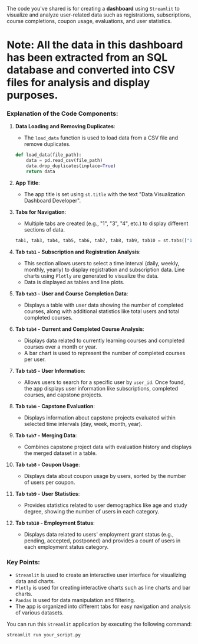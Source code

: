 The code you've shared is for creating a **dashboard** using `Streamlit` to visualize and analyze user-related data such as registrations, subscriptions, course completions, coupon usage, evaluations, and user statistics. 

# Note: All the data in this dashboard has been extracted from an SQL database and converted into CSV files for analysis and display purposes.


### Explanation of the Code Components:

1. **Data Loading and Removing Duplicates**:
   - The `load_data` function is used to load data from a CSV file and remove duplicates.
   ```python
   def load_data(file_path):
       data = pd.read_csv(file_path)
       data.drop_duplicates(inplace=True)
       return data
   ```

2. **App Title**:
   - The app title is set using `st.title` with the text "Data Visualization Dashboard Developer".

3. **Tabs for Navigation**:
   - Multiple tabs are created (e.g., "1", "3", "4", etc.) to display different sections of data.
   ```python
   tab1, tab3, tab4, tab5, tab6, tab7, tab8, tab9, tab10 = st.tabs(["1", "3", "4", "5", "6", "7", "8", "9", "10"])
   ```

4. **Tab `tab1` - Subscription and Registration Analysis**:
   - This section allows users to select a time interval (daily, weekly, monthly, yearly) to display registration and subscription data. Line charts using `Plotly` are generated to visualize the data.
   - Data is displayed as tables and line plots.

5. **Tab `tab3` - User and Course Completion Data**:
   - Displays a table with user data showing the number of completed courses, along with additional statistics like total users and total completed courses.

6. **Tab `tab4` - Current and Completed Course Analysis**:
   - Displays data related to currently learning courses and completed courses over a month or year.
   - A bar chart is used to represent the number of completed courses per user.

7. **Tab `tab5` - User Information**:
   - Allows users to search for a specific user by `user_id`. Once found, the app displays user information like subscriptions, completed courses, and capstone projects.
   
8. **Tab `tab6` - Capstone Evaluation**:
   - Displays information about capstone projects evaluated within selected time intervals (day, week, month, year).

9. **Tab `tab7` - Merging Data**:
   - Combines capstone project data with evaluation history and displays the merged dataset in a table.

10. **Tab `tab8` - Coupon Usage**:
    - Displays data about coupon usage by users, sorted by the number of users per coupon.

11. **Tab `tab9` - User Statistics**:
    - Provides statistics related to user demographics like age and study degree, showing the number of users in each category.

12. **Tab `tab10` - Employment Status**:
    - Displays data related to users' employment grant status (e.g., pending, accepted, postponed) and provides a count of users in each employment status category.

### Key Points:
- `Streamlit` is used to create an interactive user interface for visualizing data and charts.
- `Plotly` is used for creating interactive charts such as line charts and bar charts.
- `Pandas` is used for data manipulation and filtering.
- The app is organized into different tabs for easy navigation and analysis of various datasets.

You can run this `Streamlit` application by executing the following command:
```bash
streamlit run your_script.py
```

